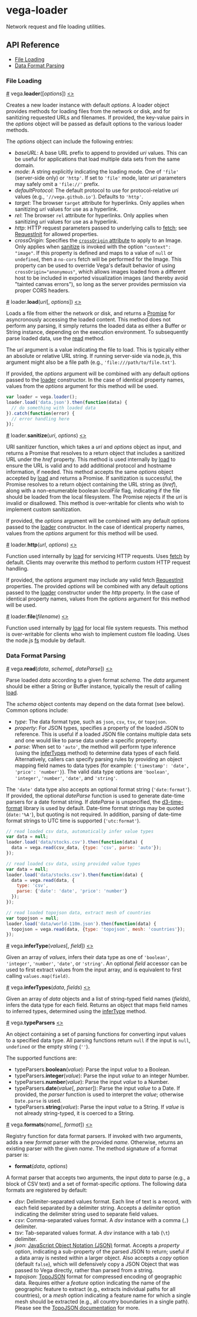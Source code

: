# vega-loader

Network request and file loading utilities.

## API Reference

* [File Loading](#file-loading)
* [Data Format Parsing](#data-format-parsing)

### File Loading

<a name="loader" href="#loader">#</a>
vega.<b>loader</b>([<i>options</i>])
[<>](https://github.com/vega/vega/blob/master/packages/vega-loader/src/loader.js "Source")

Creates a new loader instance with default *options*. A loader object provides methods for loading files from the network or disk, and for sanitizing requested URLs and filenames. If provided, the key-value pairs in the *options* object will be passed as default options to the various loader methods.

The *options* object can include the following entries:

- *baseURL*: A base URL prefix to append to provided *uri* values. This can
be useful for applications that load multiple data sets from the same domain.
- *mode*: A string explicitly indicating the loading mode. One of `'file'` (server-side only) or `'http'`. If set to `'file'` mode, later *uri* parameters may safely omit a `'file://'` prefix.
- *defaultProtocol*: The default protocol to use for protocol-relative *uri* values (e.g., `'//vega.github.io'`). Defaults to `'http'`.
- *target*: The browser `target` attribute for hyperlinks. Only applies when sanitizing *uri* values for use as a hyperlink.
- *rel*: The browser `rel` attribute for hyperlinks. Only applies when sanitizing *uri* values for use as a hyperlink.
- *http*: HTTP request parameters passed to underlying calls to [fetch](https://developer.mozilla.org/en-US/docs/Web/API/Fetch_API); see [RequestInit](https://fetch.spec.whatwg.org/#requestinit) for allowed properties.
- *crossOrigin*: Specifies the [`crossOrigin` attribute](https://developer.mozilla.org/en-US/docs/Web/HTML/CORS_enabled_image) to apply to an Image. Only applies when [sanitize](#load_sanitize) is invoked with the option `"context": "image"`. If this property is defined and maps to a value of `null` or `undefined`, then a `no-cors` fetch will be performed for the Image. This property can be used to override Vega's default behavior of using `crossOrigin="anonymous"`, which allows images loaded from a different host to be included in exported visualization images (and thereby avoid "tainted canvas errors"), so long as the server provides permission via proper CORS headers.

<a name="load" href="#load">#</a>
loader.<b>load</b>(<i>uri</i>[, <i>options</i>])
[<>](https://github.com/vega/vega/blob/master/packages/vega-loader/src/loader.js "Source")

Loads a file from either the network or disk, and returns a [Promise](https://developer.mozilla.org/en-US/docs/Web/JavaScript/Reference/Global_Objects/Promise) for asyncronously accessing the loaded content. This method does not perform any parsing, it simply returns the loaded data as either a Buffer or String instance, depending on the execution environment. To subsequently parse loaded data, use the [read](#read) method.

The *uri* argument is a value indicating the file to load. This is typically either an absolute or relative URL string. If running server-side via node.js, this argument might also be a file path (e.g., `'file:///path/to/file.txt'`).

If provided, the *options* argument will be combined with any default options passed to the [loader](#loader) constructor. In the case of identical property names, values from the *options* argument for this method will be used.

```js
var loader = vega.loader();
loader.load('data.json').then(function(data) {
  // do something with loaded data
}).catch(function(error) {
  // error handling here
});
```

<a name="load_sanitize" href="load_sanitize">#</a>
loader.<b>sanitize</b>(<i>uri</i>, <i>options</i>)
[<>](https://github.com/vega/vega/blob/master/packages/vega-loader/src/loader.js "Source")

URI sanitizer function, which takes a *uri* and *options* object as input, and returns a Promise that resolves to a return object that includes a sanitized URL under the *href* property. This method is used internally by [load](#load) to ensure the URL is valid and to add additional protocol and hostname information, if needed. This method accepts the same *options* object accepted by [load](#load) and returns a Promise. If sanitization is successful, the Promise resolves to a return object containing the URL string as (_href_), along with a non-enumerable boolean _localFile_ flag, indicating if the file should be loaded from the local filesystem. The Promise rejects if the *uri* is invalid or disallowed. This method is over-writable for clients who wish to implement custom sanitization.

If provided, the *options* argument will be combined with any default options passed to the [loader](#loader) constructor. In the case of identical property names, values from the *options* argument for this method will be used.

<a name="load_http" href="load_http">#</a>
loader.<b>http</b>(<i>url</i>, <i>options</i>)
[<>](https://github.com/vega/vega/blob/master/packages/vega-loader/src/loader.js "Source")

Function used internally by [load](#load) for servicing HTTP requests. Uses [fetch](https://developer.mozilla.org/en-US/docs/Web/API/Fetch_API) by default. Clients may overwrite this method to perform custom HTTP request handling.

If provided, the *options* argument may include any valid fetch [RequestInit](https://fetch.spec.whatwg.org/#requestinit) properties. The provided *options* will be combined with any default options passed to the [loader](#loader) constructor under the *http* property. In the case of identical property names, values from the *options* argument for this method will be used.

<a name="load_file" href="load_file">#</a>
loader.<b>file</b>(<i>filename</i>)
[<>](https://github.com/vega/vega/blob/master/packages/vega-loader/src/loader.js "Source")

Function used internally by [load](#load) for local file system requests. This method is over-writable for clients who wish to implement custom file loading. Uses the node.js [fs](https://nodejs.org/api/fs.html) module by default.

### Data Format Parsing

<a name="read" href="#read">#</a>
vega.<b>read</b>(<i>data</i>, <i>schema</i>[, <i>dateParse</i>])
[<>](https://github.com/vega/vega/blob/master/packages/vega-loader/src/read.js "Source")

Parse loaded *data* according to a given format *schema*. The *data* argument should be either a String or Buffer instance, typically the result of calling [load](#load).

The *schema* object contents may depend on the data format (see below). Common options include:

- *type*: The data format type, such as `json`, `csv`, `tsv`, or `topojson`.
- *property*: For JSON types, specifies a property of the loaded JSON to reference. This is useful if a loaded JSON file contains multiple data sets and one would like to parse data under a specific property.
- *parse*: When set to `'auto'`, the method will perform type inference (using the [inferTypes](#inferTypes) method) to determine data types of each field. Alternatively, callers can specify parsing rules by providing an object mapping field names to data types (for example: `{'timestamp': 'date', 'price': 'number'}`). The valid data type options are `'boolean'`, `'integer'`, `'number'`, `'date'`, and `'string'`.

The `'date'` data type also accepts an optional format string (`'date:format'`). If provided, the optional *dateParse* function is used to generate date-time parsers for a date format string. If *dateParse* is unspecified, the [d3-time-format](https://github.com/d3/d3-time-format) library is used by default. Date-time format strings may be quoted (`date:'%A'`), but quoting is not required. In addition, parsing of date-time format strings to UTC time is supported (`'utc:format'`).

```js
// read loaded csv data, automatically infer value types
var data = null;
loader.load('data/stocks.csv').then(function(data) {
  data = vega.read(csv_data, {type: 'csv', parse: 'auto'});
});
```

```js
// read loaded csv data, using provided value types
var data = null;
loader.load('data/stocks.csv').then(function(data) {
  data = vega.read(data, {
    type: 'csv',
    parse: {'date': 'date', 'price': 'number'}
  });
});
```

```js
// read loaded topojson data, extract mesh of countries
var topojson = null;
loader.load('data/world-110m.json').then(function(data) {
  topojson = vega.read(data, {type: 'topojson', mesh: 'countries'});
});
```

<a name="inferType" href="#inferType">#</a>
vega.<b>inferType</b>(<i>values</i>[, <i>field</i>])
[<>](https://github.com/vega/vega/blob/master/packages/vega-loader/src/type.js "Source")

Given an array of *values*, infers their data type as one of `'boolean'`, `'integer'`, `'number'`, `'date'`, or `'string'`. An optional *field* accessor can be used to first extract values from the input array, and is equivalent to first calling `values.map(field)`.

<a name="inferTypes" href="#inferTypes">#</a>
vega.<b>inferTypes</b>(<i>data</i>, <i>fields</i>)
[<>](https://github.com/vega/vega/blob/master/packages/vega-loader/src/type.js "Source")

Given an array of *data* objects and a list of string-typed field names (*fields*), infers the data type for each field. Returns an object that maps field names to inferred types, determined using the [inferType](#inferType) method.

<a name="typeParsers" href="#typeParsers">#</a>
vega.<b>typeParsers</b>
[<>](https://github.com/vega/vega/blob/master/packages/vega-loader/src/type.js "Source")

An object containing a set of parsing functions for converting input values to a specified data type. All parsing functions return `null` if the input is `null`, `undefined` or the empty string (`''`).

The supported functions are:

- typeParsers.<b>boolean</b>(<i>value</i>): Parse the input *value* to a Boolean.
- typeParsers.<b>integer</b>(<i>value</i>): Parse the input *value* to an integer Number.
- typeParsers.<b>number</b>(<i>value</i>): Parse the input *value* to a Number.
- typeParsers.<b>date</b>(<i>value</i>[, <i>parser</i>]): Parse the input *value* to a Date. If provided, the *parser* function is used to interpret the *value*; otherwise `Date.parse` is used.
- typeParsers.<b>string</b>(<i>value</i>): Parse the input *value* to a String. If *value* is not already string-typed, it is coerced to a String.

<a name="formats" href="#formats">#</a>
vega.<b>formats</b>(<i>name</i>[, <i>format</i>])
[<>](https://github.com/vega/vega/blob/master/packages/vega-loader/src/formats/index.js "Source")

Registry function for data format parsers. If invoked with two arguments, adds a new *format* parser with the provided *name*. Otherwise, returns an existing parser with the given *name*. The method signature of a format parser is:

- <b>format</b>(<i>data</i>, <i>options</i>)

A format parser that accepts two arguments, the input *data* to parse (e.g., a block of CSV text) and a set of format-specific *options*. The following data formats are registered by default:

- *dsv*: Delimiter-separated values format. Each line of text is a record, with each field separated by a delimiter string. Accepts a *delimiter* option indicating the delimiter string used to separate field values.
- *csv*: Comma-separated values format. A *dsv* instance with a comma (`,`) delimiter.
- *tsv*: Tab-separated values format. A *dsv* instance with a tab (`\t`) delimiter.
- *json*: [JavaScript Object Notation (JSON)](https://en.wikipedia.org/wiki/JSON) format. Accepts a *property* option, indicating a sub-property of the parsed JSON to return; useful if a data array is nested within a larger object. Also accepts a *copy* option (default `false`), which will defensively copy a JSON Object that was passed to Vega directly, rather than parsed from a string.
- *topojson*: [TopoJSON](https://github.com/mbostock/topojson/wiki) format for compressed encoding of geographic data. Requires either a *feature* option indicating the name of the geographic feature to extract (e.g., extracts individual paths for all countries), or a *mesh* option indicating a feature name for which a single mesh should be extracted (e.g., all country boundaries in a single path). Please see the [TopoJSON documentation](https://github.com/mbostock/topojson/wiki) for more.

